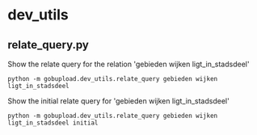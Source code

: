 # dev_utils

## relate_query.py
Show the relate query for the relation 'gebieden wijken ligt_in_stadsdeel'

    python -m gobupload.dev_utils.relate_query gebieden wijken ligt_in_stadsdeel

Show the initial relate query for 'gebieden wijken ligt_in_stadsdeel'

    python -m gobupload.dev_utils.relate_query gebieden wijken ligt_in_stadsdeel initial
